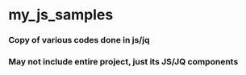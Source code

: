 # my_js_samples
### Copy of various codes done in js/jq
### May not include entire project, just its JS/JQ components
